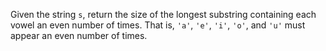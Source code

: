 Given the string `s`, return the size of the longest substring containing each vowel an even number of times. That is, `'a'`, `'e'`, `'i'`, `'o'`, and `'u'` must appear an even number of times.
